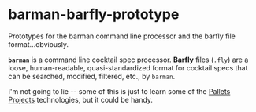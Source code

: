 # barman-barfly-prototype
Prototypes for the barman command line processor and the barfly file format...obviously.

**`barman`** is a command line cocktail spec processor. **Barfly** files (`.fly`) are a loose, human-readable, quasi-standardized format for cocktail specs that can be searched, modified, filtered, etc., by `barman`.

I'm not going to lie -- some of this is just to learn some of the [Pallets Projects](https://palletsprojects.com/) technologies, but it could be handy.
